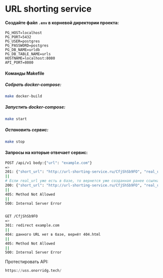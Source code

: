 # URL shorting service

#### Создайте файл `.env` в корневой директории проекта:
```
PG_HOST=localhost
PG_PORT=5432
PG_USER=postgres
PG_PASSWORD=postgres
PG_DB_NAME=urldb
PG_DB_TABLE_NAME=urls
HOSTNAME=localhost:8080
API_PORT=8080
```

#### Команды Makefile
##### Собрать docker-compose:
```bash
make docker-build
```
##### Запустить docker-compose:
```bash
make start
```
##### Остановить сервис:
```bash
make stop
```

#### Запросы на которые отвечает сервис:
```bash
POST /api/v1 body:{"url": "example.com"}
=>
201: {"short_url": "http://url-shorting-service.ru/CfjShSb9FO", "real_url": "example.com"}
||
# Если real_url уже есть в базе, то вернется уже созданная ранее ссылка 
200: {"short_url": "http://url-shorting-service.ru/CfjShSb9FO", "real_url": "example.com"}
||
405: Method Not Allowed
||
500: Internal Server Error


GET /CfjShSb9FO
=>
301: redirect example.com
||
404: данного URL нет в базе, вернёт 404.html
||
405: Method Not Allowed
||
500: Internal Server Error
```
Протестировать API:
```python
https://uss.onorridg.tech/
```
